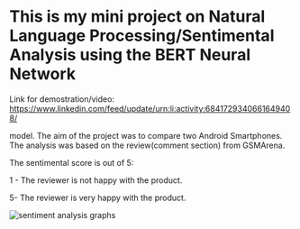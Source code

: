 # This is my mini project on Natural Language Processing/Sentimental Analysis using the BERT Neural Network

Link for demostration/video: https://www.linkedin.com/feed/update/urn:li:activity:6841729340661649408/

model. The aim of the project was to compare two Android Smartphones. The analysis was based on the review(comment section) from GSMArena.


The sentimental score is out of 5:

1 - The reviewer is not happy with the product.

5- The reviewer is very happy with the product.

![sentiment analysis graphs](https://user-images.githubusercontent.com/61160754/132696104-47201d67-6a37-4e9c-bf9d-a27b263819aa.png)



